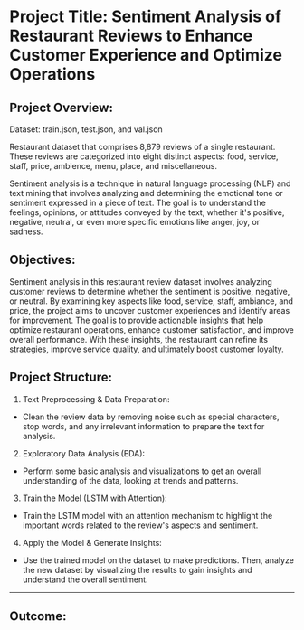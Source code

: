 # Project Title: Sentiment Analysis of Restaurant Reviews to Enhance Customer Experience and Optimize Operations

## Project Overview:

Dataset: train.json, test.json, and val.json

Restaurant dataset that comprises 8,879 reviews of a single restaurant. These reviews are categorized into eight distinct aspects: food, service, staff, price, ambience, menu, place, and miscellaneous.

Sentiment analysis is a technique in natural language processing (NLP) and text mining that involves analyzing and determining the emotional tone or sentiment expressed in a piece of text. The goal is to understand the feelings, opinions, or attitudes conveyed by the text, whether it's positive, negative, neutral, or even more specific emotions like anger, joy, or sadness.

## Objectives:

Sentiment analysis in this restaurant review dataset involves analyzing customer reviews to determine whether the sentiment is positive, negative, or neutral. By examining key aspects like food, service, staff, ambiance, and price, the project aims to uncover customer experiences and identify areas for improvement. The goal is to provide actionable insights that help optimize restaurant operations, enhance customer satisfaction, and improve overall performance. With these insights, the restaurant can refine its strategies, improve service quality, and ultimately boost customer loyalty.

## Project Structure:

1. Text Preprocessing & Data Preparation:
- Clean the review data by removing noise such as special characters, stop words, and any irrelevant information to prepare the text for analysis.

2. Exploratory Data Analysis (EDA):
- Perform some basic analysis and visualizations to get an overall understanding of the data, looking at trends and patterns.

3. Train the Model (LSTM with Attention):
- Train the LSTM model with an attention mechanism to highlight the important words related to the review's aspects and sentiment.

4. Apply the Model & Generate Insights:
- Use the trained model on the dataset to make predictions. Then, analyze the new dataset by visualizing the results to gain insights and understand the overall sentiment.

---

## Outcome: 

